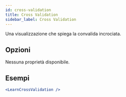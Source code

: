 ```yaml
---
id: cross-validation
title: Cross Validation
sidebar_label: Cross Validation
---
```


Una visualizzazione che spiega la convalida incrociata.

## Opzioni

Nessuna proprietà disponibile.

## Esempi

```jsx live
<LearnCrossValidation />
```

